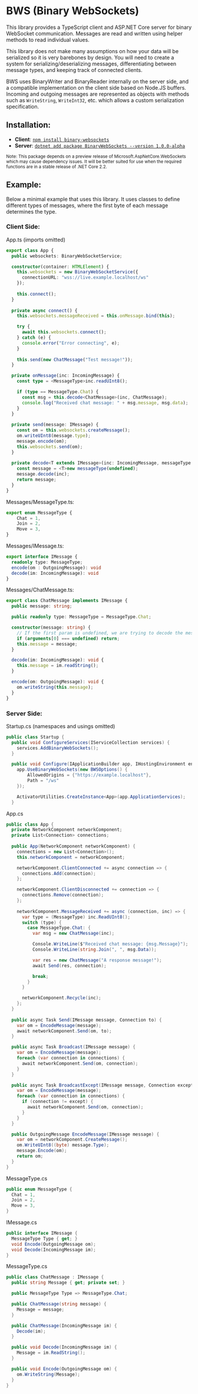 # BWS (Binary WebSockets)

This library provides a TypeScript client and ASP.NET Core server for binary WebSocket communication. Messages are read and written using helper methods to read individual values. 

This library does not make many assumptions on how your data will be serialized so it is very barebones by design. You will need to create a system for serializing/deserializing messages, differentiating between message types, and keeping track of connected clients.

BWS uses BinaryWriter and BinaryReader internally on the server side, and a compatible implementation on the client side based on Node.JS buffers. Incoming and outgoing messages are represented as objects with methods such as `WriteString`, `WriteInt32`, etc. which allows a custom serialization specification.

## Installation:

- **Client**: [`npm install binary-websockets`](https://www.npmjs.com/package/binary-websockets)
- **Server**: [`dotnet add package BinaryWebSockets --version 1.0.0-alpha`](https://www.nuget.org/packages/BinaryWebSockets/) 

<sup>Note: This package depends on a preview release of Microsoft.AspNetCore.WebSockets which may cause dependency issues. It will be better suited for use when the required functions are in a stable release of .NET Core 2.2.</sup>

## Example:
Below a minimal example that uses this library. It uses classes to define different types of messages, where the first byte of each message determines the type.

### Client Side:

App.ts (imports omitted)
```ts
export class App {
  public websockets: BinaryWebSocketService;

  constructor(container: HTMLElement) {
    this.websockets = new BinaryWebSocketService({
      connectionURL: "wss://live.example.localhost/ws"
    });
    
    this.connect();
  }
    
  private async connect() {
    this.websockets.messageReceived = this.onMessage.bind(this);

    try {
      await this.websockets.connect();
    } catch (e) {
      console.error("Error connecting", e);
    }
    
    this.send(new ChatMessage("Test message!"));
  }

  private onMessage(inc: IncomingMessage) {
    const type = <MessageType>inc.readUInt8();

    if (type == MessageType.Chat) {
      const msg = this.decode<ChatMessage>(inc, ChatMessage);
      console.log("Received chat message: " + msg.message, msg.data);
    }
  }
  
  private send(message: IMessage) {
    const om = this.websockets.createMessage();
    om.writeUInt8(message.type);
    message.encode(om);
    this.websockets.send(om);
  }
  
  private decode<T extends IMessage>(inc: IncomingMessage, messageType: new (...params: any[]) => T): T {
    const message = <T>new messageType(undefined);
    message.decode(inc);
    return message;
  }
}
```

Messages/MessageType.ts:
```ts
export enum MessageType {
    Chat = 1,
    Join = 2,
    Move = 3,
}
```

Messages/IMessage.ts:
```ts
export interface IMessage {
  readonly type: MessageType;
  encode(om : OutgoingMessage): void
  decode(im: IncomingMessage): void 
}
```

Messages/ChatMessage.ts:
```ts
export class ChatMessage implements IMessage {
  public message: string;

  public readonly type: MessageType = MessageType.Chat;

  constructor(message: string) {
    // If the first param is undefined, we are trying to decode the message and just need to create an empty instance of it.
    if (arguments[0] === undefined) return;
    this.message = message;
  }

  decode(im: IncomingMessage): void {
    this.message = im.readString();
  }

  encode(om: OutgoingMessage): void {
    om.writeString(this.message);
  }
}
```

### Server Side:

Startup.cs (namespaces and usings omitted)
```cs
public class Startup {
  public void ConfigureServices(IServiceCollection services) {
    services.AddBinaryWebSockets();
  }

  public void Configure(IApplicationBuilder app, IHostingEnvironment env) {
    app.UseBinaryWebSockets(new BWSOptions() {
        AllowedOrigins = {"https://example.localhost"},
        Path = "/ws"
    });

    ActivatorUtilities.CreateInstance<App>(app.ApplicationServices);
  }
```

App.cs
```cs
public class App {
  private NetworkComponent networkComponent;
  private List<Connection> connections;
  
  public App(NetworkComponent networkComponent) {
    connections = new List<Connection>();
    this.networkComponent = networkComponent;

    networkComponent.ClientConnected += async connection => {
      connections.Add(connection);
    };

    networkComponent.ClientDisconnected += connection => {
      connections.Remove(connection);
    };
    
    networkComponent.MessageReceived += async (connection, inc) => {
      var type = (MessageType) inc.ReadUInt8();
      switch (type) {
        case MessageType.Chat: {
          var msg = new ChatMessage(inc);

          Console.WriteLine($"Received chat message: {msg.Message}");
          Console.WriteLine(string.Join(", ", msg.Data));

          var res = new ChatMessage("A response message!");
          await Send(res, connection);

          break;
        }
      }

      networkComponent.Recycle(inc);
    };
  }
  
  public async Task Send(IMessage message, Connection to) {
    var om = EncodeMessage(message);
    await networkComponent.Send(om, to);
  }

  public async Task Broadcast(IMessage message) {
    var om = EncodeMessage(message);
    foreach (var connection in connections) {
      await networkComponent.Send(om, connection);
    }
  }

  public async Task BroadcastExcept(IMessage message, Connection except) {
    var om = EncodeMessage(message);
    foreach (var connection in connections) {
      if (connection != except) {
        await networkComponent.Send(om, connection);
      }
    }
  }

  public OutgoingMessage EncodeMessage(IMessage message) {
    var om = networkComponent.CreateMessage();
    om.WriteUInt8((byte) message.Type);
    message.Encode(om);
    return om;
  }   
}

```

MessageType.cs
```cs
public enum MessageType {
  Chat = 1,
  Join = 2,
  Move = 3,
}
```

IMessage.cs
```cs
public interface IMessage {
  MessageType Type { get; }
  void Encode(OutgoingMessage om);
  void Decode(IncomingMessage im);
}
```

MessageType.cs
```cs
public class ChatMessage : IMessage {
  public string Message { get; private set; }

  public MessageType Type => MessageType.Chat;

  public ChatMessage(string message) {
    Message = message;
  }

  public ChatMessage(IncomingMessage im) {
    Decode(im);
  }

  public void Decode(IncomingMessage im) {
    Message = im.ReadString();
  }

  public void Encode(OutgoingMessage om) {
    om.WriteString(Message);
  }
}
```
